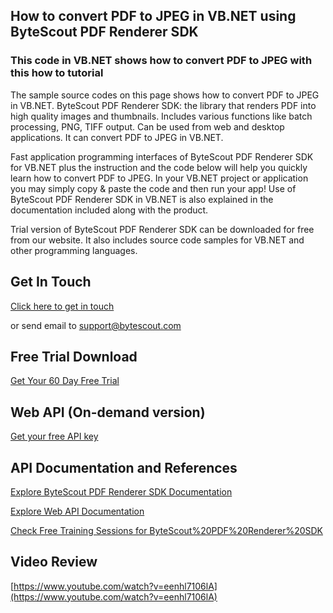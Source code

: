 ## How to convert PDF to JPEG in VB.NET using ByteScout PDF Renderer SDK

### This code in VB.NET shows how to convert PDF to JPEG with this how to tutorial

The sample source codes on this page shows how to convert PDF to JPEG in VB.NET. ByteScout PDF Renderer SDK: the library that renders PDF into high quality images and thumbnails. Includes various functions like batch processing, PNG, TIFF output. Can be used from web and desktop applications. It can convert PDF to JPEG in VB.NET.

Fast application programming interfaces of ByteScout PDF Renderer SDK for VB.NET plus the instruction and the code below will help you quickly learn how to convert PDF to JPEG. In your VB.NET project or application you may simply copy & paste the code and then run your app! Use of ByteScout PDF Renderer SDK in VB.NET is also explained in the documentation included along with the product.

Trial version of ByteScout PDF Renderer SDK can be downloaded for free from our website. It also includes source code samples for VB.NET and other programming languages.

## Get In Touch

[Click here to get in touch](https://bytescout.zendesk.com/hc/en-us/requests/new?subject=ByteScout%20PDF%20Renderer%20SDK%20Question)

or send email to [support@bytescout.com](mailto:support@bytescout.com?subject=ByteScout%20PDF%20Renderer%20SDK%20Question) 

## Free Trial Download

[Get Your 60 Day Free Trial](https://bytescout.com/download/web-installer?utm_source=github-readme)

## Web API (On-demand version)

[Get your free API key](https://pdf.co/documentation/api?utm_source=github-readme)

## API Documentation and References

[Explore ByteScout PDF Renderer SDK Documentation](https://bytescout.com/documentation/index.html?utm_source=github-readme)

[Explore Web API Documentation](https://pdf.co/documentation/api?utm_source=github-readme)

[Check Free Training Sessions for ByteScout%20PDF%20Renderer%20SDK](https://academy.bytescout.com/)

## Video Review

[https://www.youtube.com/watch?v=eenhl7106lA](https://www.youtube.com/watch?v=eenhl7106lA)